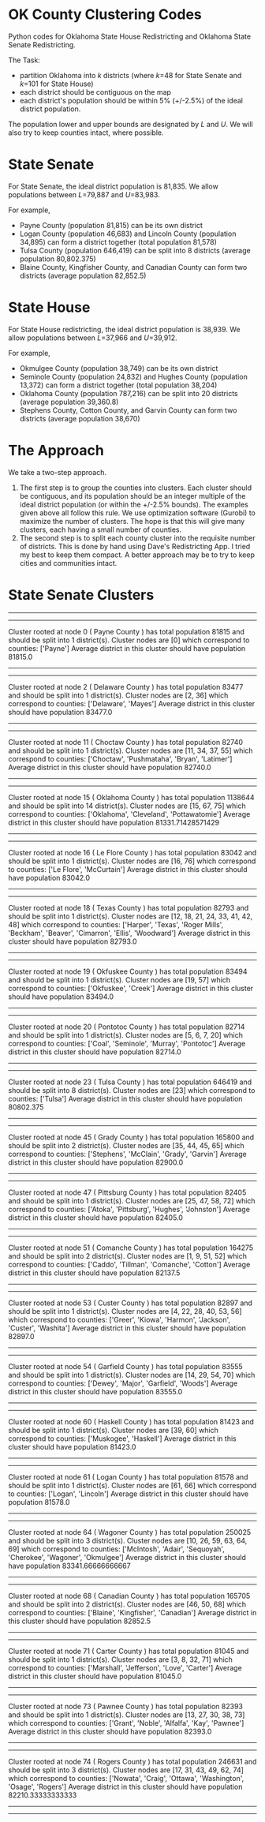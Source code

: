# OK County Clustering Codes

Python codes for Oklahoma State House Redistricting and Oklahoma State Senate Redistricting. 

The Task:
- partition Oklahoma into _k_ districts (where _k_=48 for State Senate and _k_=101 for State House)
- each district should be contiguous on the map
- each district's population should be within 5% (+/-2.5%) of the ideal district population.

The population lower and upper bounds are designated by _L_ and _U_. We will also try to keep counties intact, where possible. 

# State Senate

For State Senate, the ideal district population is 81,835. We allow populations between _L_=79,887 and _U_=83,983. 

For example, 
- Payne County (population 81,815) can be its own district
- Logan County (population 46,683) and Lincoln County (population 34,895) can form a district together (total population 81,578)
- Tulsa County (population 646,419) can be split into 8 districts (average population 80,802.375)
- Blaine County, Kingfisher County, and Canadian County can form two districts (average population 82,852.5)

# State House

For State House redistricting, the ideal district population is 38,939. We allow populations between _L_=37,966 and _U_=39,912.

For example,
- Okmulgee County (population 38,749) can be its own district
- Seminole County (population 24,832) and Hughes County (population 13,372) can form a district together (total population 38,204)
- Oklahoma County (population 787,216) can be split into 20 districts (average population 39,360.8)
- Stephens County, Cotton County, and Garvin County can form two districts (average population 38,670) 

# The Approach

We take a two-step approach. 

1. The first step is to group the counties into clusters. Each cluster should be contiguous, and its population should be an integer multiple of the ideal district population (or within the +/-2.5% bounds). The examples given above all follow this rule. We use optimization software (Gurobi) to maximize the number of clusters. The hope is that this will give many clusters, each having a small number of counties.
2. The second step is to split each county cluster into the requisite number of districts. This is done by hand using Dave's Redistricting App. I tried my best to keep them compact. A better approach may be to try to keep cities and communities intact.

# State Senate Clusters

********************************
********************************
Cluster rooted at node 0 ( Payne  County ) has total population 81815 and should be split into 1 district(s).
Cluster nodes are [0] which correspond to counties: ['Payne']
Average district in this cluster should have population 81815.0
********************************
********************************
Cluster rooted at node 2 ( Delaware  County ) has total population 83477 and should be split into 1 district(s).
Cluster nodes are [2, 36] which correspond to counties: ['Delaware', 'Mayes']
Average district in this cluster should have population 83477.0
********************************
********************************
Cluster rooted at node 11 ( Choctaw  County ) has total population 82740 and should be split into 1 district(s).
Cluster nodes are [11, 34, 37, 55] which correspond to counties: ['Choctaw', 'Pushmataha', 'Bryan', 'Latimer']
Average district in this cluster should have population 82740.0
********************************
********************************
Cluster rooted at node 15 ( Oklahoma  County ) has total population 1138644 and should be split into 14 district(s).
Cluster nodes are [15, 67, 75] which correspond to counties: ['Oklahoma', 'Cleveland', 'Pottawatomie']
Average district in this cluster should have population 81331.71428571429
********************************
********************************
Cluster rooted at node 16 ( Le Flore  County ) has total population 83042 and should be split into 1 district(s).
Cluster nodes are [16, 76] which correspond to counties: ['Le Flore', 'McCurtain']
Average district in this cluster should have population 83042.0
********************************
********************************
Cluster rooted at node 18 ( Texas  County ) has total population 82793 and should be split into 1 district(s).
Cluster nodes are [12, 18, 21, 24, 33, 41, 42, 48] which correspond to counties: ['Harper', 'Texas', 'Roger Mills', 'Beckham', 'Beaver', 'Cimarron', 'Ellis', 'Woodward']
Average district in this cluster should have population 82793.0
********************************
********************************
Cluster rooted at node 19 ( Okfuskee  County ) has total population 83494 and should be split into 1 district(s).
Cluster nodes are [19, 57] which correspond to counties: ['Okfuskee', 'Creek']
Average district in this cluster should have population 83494.0
********************************
********************************
Cluster rooted at node 20 ( Pontotoc  County ) has total population 82714 and should be split into 1 district(s).
Cluster nodes are [5, 6, 7, 20] which correspond to counties: ['Coal', 'Seminole', 'Murray', 'Pontotoc']
Average district in this cluster should have population 82714.0
********************************
********************************
Cluster rooted at node 23 ( Tulsa  County ) has total population 646419 and should be split into 8 district(s).
Cluster nodes are [23] which correspond to counties: ['Tulsa']
Average district in this cluster should have population 80802.375
********************************
********************************
Cluster rooted at node 45 ( Grady  County ) has total population 165800 and should be split into 2 district(s).
Cluster nodes are [35, 44, 45, 65] which correspond to counties: ['Stephens', 'McClain', 'Grady', 'Garvin']
Average district in this cluster should have population 82900.0
********************************
********************************
Cluster rooted at node 47 ( Pittsburg  County ) has total population 82405 and should be split into 1 district(s).
Cluster nodes are [25, 47, 58, 72] which correspond to counties: ['Atoka', 'Pittsburg', 'Hughes', 'Johnston']
Average district in this cluster should have population 82405.0
********************************
********************************
Cluster rooted at node 51 ( Comanche  County ) has total population 164275 and should be split into 2 district(s).
Cluster nodes are [1, 9, 51, 52] which correspond to counties: ['Caddo', 'Tillman', 'Comanche', 'Cotton']
Average district in this cluster should have population 82137.5
********************************
********************************
Cluster rooted at node 53 ( Custer  County ) has total population 82897 and should be split into 1 district(s).
Cluster nodes are [4, 22, 28, 40, 53, 56] which correspond to counties: ['Greer', 'Kiowa', 'Harmon', 'Jackson', 'Custer', 'Washita']
Average district in this cluster should have population 82897.0
********************************
********************************
Cluster rooted at node 54 ( Garfield  County ) has total population 83555 and should be split into 1 district(s).
Cluster nodes are [14, 29, 54, 70] which correspond to counties: ['Dewey', 'Major', 'Garfield', 'Woods']
Average district in this cluster should have population 83555.0
********************************
********************************
Cluster rooted at node 60 ( Haskell  County ) has total population 81423 and should be split into 1 district(s).
Cluster nodes are [39, 60] which correspond to counties: ['Muskogee', 'Haskell']
Average district in this cluster should have population 81423.0
********************************
********************************
Cluster rooted at node 61 ( Logan  County ) has total population 81578 and should be split into 1 district(s).
Cluster nodes are [61, 66] which correspond to counties: ['Logan', 'Lincoln']
Average district in this cluster should have population 81578.0
********************************
********************************
Cluster rooted at node 64 ( Wagoner  County ) has total population 250025 and should be split into 3 district(s).
Cluster nodes are [10, 26, 59, 63, 64, 69] which correspond to counties: ['McIntosh', 'Adair', 'Sequoyah', 'Cherokee', 'Wagoner', 'Okmulgee']
Average district in this cluster should have population 83341.66666666667
********************************
********************************
Cluster rooted at node 68 ( Canadian  County ) has total population 165705 and should be split into 2 district(s).
Cluster nodes are [46, 50, 68] which correspond to counties: ['Blaine', 'Kingfisher', 'Canadian']
Average district in this cluster should have population 82852.5
********************************
********************************
Cluster rooted at node 71 ( Carter  County ) has total population 81045 and should be split into 1 district(s).
Cluster nodes are [3, 8, 32, 71] which correspond to counties: ['Marshall', 'Jefferson', 'Love', 'Carter']
Average district in this cluster should have population 81045.0
********************************
********************************
Cluster rooted at node 73 ( Pawnee  County ) has total population 82393 and should be split into 1 district(s).
Cluster nodes are [13, 27, 30, 38, 73] which correspond to counties: ['Grant', 'Noble', 'Alfalfa', 'Kay', 'Pawnee']
Average district in this cluster should have population 82393.0
********************************
********************************
Cluster rooted at node 74 ( Rogers  County ) has total population 246631 and should be split into 3 district(s).
Cluster nodes are [17, 31, 43, 49, 62, 74] which correspond to counties: ['Nowata', 'Craig', 'Ottawa', 'Washington', 'Osage', 'Rogers']
Average district in this cluster should have population 82210.33333333333
********************************
********************************
